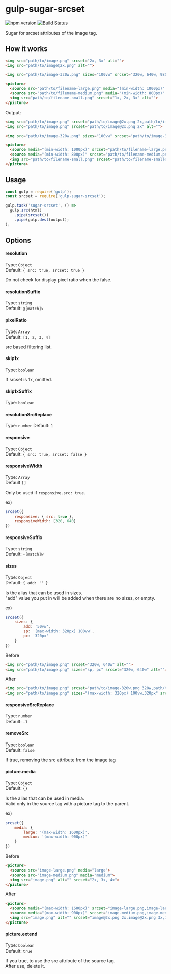 # gulp-sugar-srcset

[![npm version](https://badge.fury.io/js/gulp-sugar-srcset.svg)](https://badge.fury.io/js/gulp-sugar-srcset)
[![Build Status](https://travis-ci.org/Tsuguya/gulp-sugar-srcset.svg?branch=master)](https://travis-ci.org/Tsuguya/gulp-sugar-srcset)

Sugar for srcset attributes of the image tag.

## How it works

```html
<img src="path/to/image.png" srcset="2x, 3x" alt="">
<img src="path/to/image@2x.png" alt="">

<img src="path/to/image-320w.png" sizes="100vw" srcset="320w, 640w, 980w" alt="">

<picture>
  <source src="path/to/filename-large.png" media="(min-width: 1000px)" srcset="1x, 2x, 3x">
  <source src="path/to/filename-medium.png" media="(min-width: 800px)" srcset="1x, 2x, 3x">
  <img src="path/to/filename-small.png" srcset="1x, 2x, 3x" alt="">
</picture>
```

Output:

```html
<img src="path/to/image.png" srcset="path/to/image@2x.png 2x,path/to/image@3x.png 3x" alt="">
<img src="path/to/image.png" srcset="path/to/image@2x.png 2x" alt="">

<img src="path/to/image-320w.png" sizes="100vw" srcset="path/to/image-320w.png 320w,path/to/image-640w.png 640w,path/to/image-980w.png 980w" alt="">

<picture>
  <source media="(min-width: 1000px)" srcset="path/to/filename-large.png,path/to/filename-large@2x.png 2x,path/to/filename-large@3x.png 3x">
  <source media="(min-width: 800px)" srcset="path/to/filename-medium.png,path/to/filename-medium@2x.png 2x,path/to/filename-medium@3x.png 3x">
  <img src="path/to/filename-small.png" srcset="path/to/filename-small@2x.png 2x,path/to/filename-small@3x.png 3x" alt="">
</picture>
```

## Usage

``` js
const gulp = require('gulp');
const srcset = require('gulp-sugar-srcset');

gulp.task('sugar-srcset', () =>
  gulp.src(html)
    .pipe(srcset())
    .pipe(gulp.dest(output);
);
```

## Options

#### resolution

Type: `Object`<br>
Default: `{ src: true, srcset: true }`

Do not check for display pixel ratio when the false.

#### resolutionSuffix

Type: `string`<br>
Default: `@[match]x`

#### pixelRatio

Type: `Array`<br>
Default: `[1, 2, 3, 4]`

src based filtering list.

#### skip1x

Type: `boolean`

If srcset is 1x, omitted.

#### skip1xSuffix

Type: `boolean`

#### resolutionSrcReplace

Type: `number`
Default: `1`

#### responsive

Type: `Object`<br>
Default: `{ src: true, srcset: false }`

#### responsiveWidth

Type: `Array`<br>
Default `[]`

Only be used if `responsive.src: true`.

ex)

```js
srcset({
    responsive: { src: true },
    responsiveWidth: [320, 640]
})
```

#### responsiveSuffix

Type: `string`<br>
Default: `-[match]w`

#### sizes

Type: `Object`<br>
Default: `{ add: '' }`

Is the alias that can be used in sizes.<br>
"add" value you put in will be added when there are no sizes, or empty.

ex)

``` js
srcset({
    sizes: {
        add: '50vw',
        sp: '(max-width: 320px) 100vw',
        pc: '320px'
    }
})
```

Before

```html
<img src="path/to/image.png" srcset="320w, 640w" alt="">
<img src="path/to/image.png" sizes="sp, pc" srcset="320w, 640w" alt="">
```

After

```html
<img src="path/to/image.png" srcset="path/to/image-320w.png 320w,path/to/image-640w.png 640w" alt="" sizes="50vw">
<img src="path/to/image.png" sizes="(max-width: 320px) 100vw,320px" srcset="path/to/image-320w.png 320w,path/to/image-640w.png 640w" alt="">
```


#### responsiveSrcReplace

Type: `number`<br>
Default: `-1`

#### removeSrc

Type: `boolean`<br>
Default: `false`

If true, removing the src attribute from the image tag

#### picture.media

Type: `Object`<br>
Default: `{}`

Is the alias that can be used in media.<br>
Valid only in the source tag with a picture tag to the parent.

ex)

``` js
srcset({
    media: {
        large: '(max-width: 1600px)',
        medium: '(max-width: 900px)'
    }
})
```

Before

```html
<picture>
  <source src="image-large.png" media="large">
  <source src="image-medium.png" media="medium">
  <img src="image.png" alt="" srcset="2x, 3x, 4x">
</picture>
```

After

```html
<picture>
  <source media="(max-width: 1600px)" srcset="image-large.png,image-large@2x.png 2x,image-large@3x.png 3x,image-large@4x.png 4x">
  <source media="(max-width: 900px)" srcset="image-medium.png,image-medium.png@2x 2x,image-medium.png@3x 3x,image-medium.png@4x 4x">
  <img src="image.png" alt="" srcset="image@2x.png 2x,image@2x.png 3x,image@2x.png 4x">
</picture>
```

#### picture.extend

Type: `boolean`<br>
Default: `true`

If you true, to use the src attribute of the source tag.<br>
After use, delete it.
